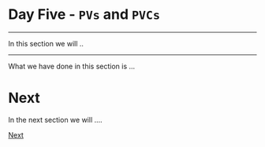 # Day Five - `PVs` and `PVCs`

---

In this section we will ..

---





What we have done in this section is ...


# Next

In the next section we will ....

[Next](05-03.md)